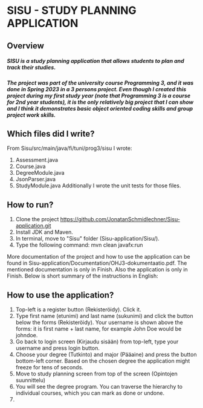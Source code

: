 # SISU - STUDY PLANNING APPLICATION

## Overview
##### SISU is a study planning application that allows students to plan and track their studies.
##### The project was part of the university course Programming 3, and it was done in Spring 2023 in a 3 persons project. Even though I created this project during my first study year (note that Programming 3 is a course for 2nd year students), it is the only relatively big project that I can show and I think it demonstrates basic object oriented coding skills and group project work skills.

## Which files did I write?
From Sisu/src/main/java/fi/tuni/prog3/sisu I wrote:
1. Assessment.java
2. Course.java
3. DegreeModule.java
4. JsonParser.java
5. StudyModule.java
Additionally I wrote the unit tests for those files.
   
## How to run?
1. Clone the project https://github.com/JonatanSchmidlechner/Sisu-application.git
2. Install JDK and Maven.
3. In terminal, move to "Sisu" folder (Sisu-application/Sisu/).
4. Type the following command: mvn clean javafx:run


More documentation of the project and how to use the application can be found in Sisu-application/Documentation/OHJ3-dokumentaatio.pdf. The mentioned documentation is only in Finish. Also the application is only in Finish. Below is short summary of the instructions in English:

## How to use the application?
1. Top-left is a register button (Rekisteröidy). Click it.
2. Type first name (etunimi) and last name (sukunimi) and click the button below the forms (Rekisteröidy). Your username is shown above the forms: it is first name + last name, for example John Doe would be johndoe.
3. Go back to login screen (Kirjaudu sisään) from top-left, type your username and press login button.
4. Choose your degree (Tutkinto) and major (Pääaine) and press the button bottom-left corner. Based on the chosen degree the application might freeze for tens of seconds.
5. Move to study planning screen from top of the screen (Opintojen suunnittelu)
6. You will see the degree program. You can traverse the hierarchy to individual courses, which you can mark as done or undone.
7. 
